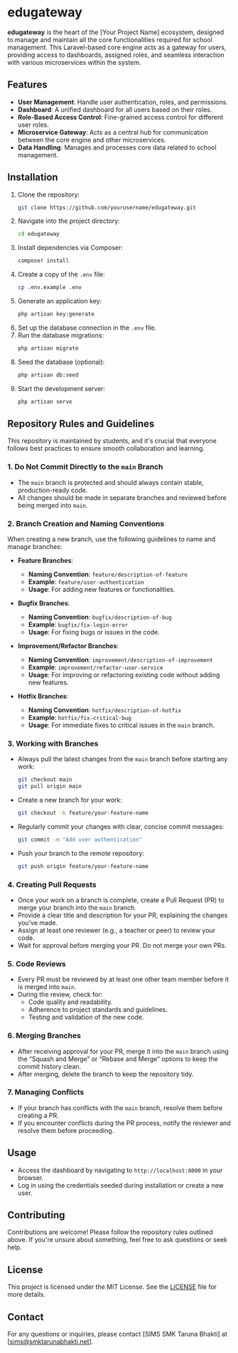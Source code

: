 # edugateway

**edugateway** is the heart of the [Your Project Name] ecosystem, designed to manage and maintain all the core functionalities required for school management. This Laravel-based core engine acts as a gateway for users, providing access to dashboards, assigned roles, and seamless interaction with various microservices within the system.

## Features

- **User Management**: Handle user authentication, roles, and permissions.
- **Dashboard**: A unified dashboard for all users based on their roles.
- **Role-Based Access Control**: Fine-grained access control for different user roles.
- **Microservice Gateway**: Acts as a central hub for communication between the core engine and other microservices.
- **Data Handling**: Manages and processes core data related to school management.

## Installation

1. Clone the repository:
   ```bash
   git clone https://github.com/yourusername/edugateway.git
   ```
2. Navigate into the project directory:
   ```bash
   cd edugateway
   ```
3. Install dependencies via Composer:
   ```bash
   composer install
   ```
4. Create a copy of the `.env` file:
   ```bash
   cp .env.example .env
   ```
5. Generate an application key:
   ```bash
   php artisan key:generate
   ```
6. Set up the database connection in the `.env` file.
7. Run the database migrations:
   ```bash
   php artisan migrate
   ```
8. Seed the database (optional):
   ```bash
   php artisan db:seed
   ```
9. Start the development server:
   ```bash
   php artisan serve
   ```

## Repository Rules and Guidelines

This repository is maintained by students, and it's crucial that everyone follows best practices to ensure smooth collaboration and learning.

### 1. **Do Not Commit Directly to the `main` Branch**

- The `main` branch is protected and should always contain stable, production-ready code.
- All changes should be made in separate branches and reviewed before being merged into `main`.

### 2. **Branch Creation and Naming Conventions**

When creating a new branch, use the following guidelines to name and manage branches:

- **Feature Branches**:
  - **Naming Convention**: `feature/description-of-feature`
  - **Example**: `feature/user-authentication`
  - **Usage**: For adding new features or functionalities.

- **Bugfix Branches**:
  - **Naming Convention**: `bugfix/description-of-bug`
  - **Example**: `bugfix/fix-login-error`
  - **Usage**: For fixing bugs or issues in the code.

- **Improvement/Refactor Branches**:
  - **Naming Convention**: `improvement/description-of-improvement`
  - **Example**: `improvement/refactor-user-service`
  - **Usage**: For improving or refactoring existing code without adding new features.

- **Hotfix Branches**:
  - **Naming Convention**: `hotfix/description-of-hotfix`
  - **Example**: `hotfix/fix-critical-bug`
  - **Usage**: For immediate fixes to critical issues in the `main` branch.

### 3. **Working with Branches**

- Always pull the latest changes from the `main` branch before starting any work:
  ```bash
  git checkout main
  git pull origin main
  ```
- Create a new branch for your work:
  ```bash
  git checkout -b feature/your-feature-name
  ```
- Regularly commit your changes with clear, concise commit messages:
  ```bash
  git commit -m "Add user authentication"
  ```
- Push your branch to the remote repository:
  ```bash
  git push origin feature/your-feature-name
  ```

### 4. **Creating Pull Requests**

- Once your work on a branch is complete, create a Pull Request (PR) to merge your branch into the `main` branch.
- Provide a clear title and description for your PR, explaining the changes you’ve made.
- Assign at least one reviewer (e.g., a teacher or peer) to review your code.
- Wait for approval before merging your PR. Do not merge your own PRs.

### 5. **Code Reviews**

- Every PR must be reviewed by at least one other team member before it is merged into `main`.
- During the review, check for:
  - Code quality and readability.
  - Adherence to project standards and guidelines.
  - Testing and validation of the new code.

### 6. **Merging Branches**

- After receiving approval for your PR, merge it into the `main` branch using the “Squash and Merge” or “Rebase and Merge” options to keep the commit history clean.
- After merging, delete the branch to keep the repository tidy.

### 7. **Managing Conflicts**

- If your branch has conflicts with the `main` branch, resolve them before creating a PR.
- If you encounter conflicts during the PR process, notify the reviewer and resolve them before proceeding.

## Usage

- Access the dashboard by navigating to `http://localhost:8000` in your browser.
- Log in using the credentials seeded during installation or create a new user.

## Contributing

Contributions are welcome! Please follow the repository rules outlined above. If you're unsure about something, feel free to ask questions or seek help.

## License

This project is licensed under the MIT License. See the [LICENSE](LICENSE) file for more details.

## Contact

For any questions or inquiries, please contact [SIMS SMK Taruna Bhakti] at [sims@smktarunabhakti.net].
